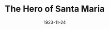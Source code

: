 ---
title: The Hero of Santa Maria
date: 1923-11-24
closing_date:
layout: productions
playbill:
Theatre: Theatre Jacksonville
cast:
- The Hero of Santa Maria: James Merryweather Hines
- Bernard P. Foss: Fred Mullikin
- Nathan Fisher: G. E. Muriel
- Martin Fisher: Harwood Rosser
- Elmira Fisher: Isabel Williams
- Theodore Q. Wilkinson: Joseph Marron
- Edward Martin Fisher: W. McL. Christie
crew:
- Director: Harrison Gibbs Prentice
- Scene Arrangement: Mrs. Lee Guest
external_links:
---